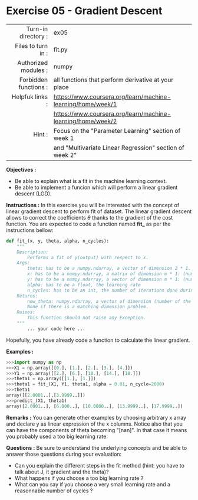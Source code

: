 # Exercise 05 - Gradient Descent

|                         |                     |
| -----------------------:| ------------------  |
|   Turn-in directory :   |  ex05               |
|   Files to turn in :    |  fit.py             |
|   Authorized modules :  |  numpy              |
|   Forbidden functions : |  all functions that perform derivative at your place         |
|   Helpfuk links :       |  https://www.coursera.org/learn/machine-learning/home/week/1 |
|                         | https://www.coursera.org/learn/machine-learning/home/week/2  |
|   Hint :                |  Focus on the "Parameter Learning" section of week 1         |
|                         | and "Multivariate Linear Regression" section of week 2"      |

**Objectives :** 
* Be able to explain what is a fit in the machine learning context.
* Be able to implement a funcion which will perform a linear gradient descent (LGD).


**Instructions :**
In this exercise you will be interested with the concept of linear gradient descent to perform fit of dataset. The linear gradient descent allows to correct the coefficients $\theta$ thanks to the gradient of the cost function.
You are expected to code a function named __fit\___ as per the instructions bellow:
``` python
def fit_(x, y, theta, alpha, n_cycles):
	"""
	Description:
		Performs a fit of y(output) with respect to x.
	Args:
		theta: has to be a numpy.ndarray, a vector of dimension 2 * 1.
		x: has to be a numpy.ndarray, a matrix of dimension m * 1: (number of training examples, 1).
		y: has to be a numpy.ndarray, a vector of dimension m * 1: (number of training examples, 1).
		alpha: has to be a float, the learning rate
		n_cycles: has to be an int, the number of iterations done during the gradient descent
	Returns:
		new_theta: numpy.ndarray, a vector of dimension (number of the features +1,1).
		None if there is a matching dimension problem.
	Raises:
		This function should not raise any Exception.
	"""
		... your code here ...
```
Hopefully, you have already code a function to calculate the linear gradient.  


**Examples :**
```python
>>>import numpy as np
>>>X1 = np.array([[0.], [1.], [2.], [3.], [4.]])
>>>Y1 = np.array([[2.], [6.], [10.], [14.], [18.]])
>>>theta1 = np.array([[1.], [1.]])
>>>theta1 = fit_(X1, Y1, theta1, alpha = 0.01, n_cycle=2000)
>>>theta1
array([[2.0001..],[3.9999..]])
>>>predict_(X1, theta1)
array([2.0001..], [6.000..], [10.0000..], [13.9999..], [17.9999..])
```


**Remarks :**
You can generate other examples by choosing arbitrary x array and declare y as linear expression of the x columns. Notice also that you can have the components of theta becoming "[nan]". In that case it means you probably used a too big learning rate.


**Questions :**
Be sure to understand the underlying concepts and be able to answer those questions during your evaluation:
* Can you explain the different steps in the fit method (hint: you have to talk about J, it gradient and the theta)?
* What happens if you choose a too big learning rate ?
* What can you say if you choose a very small learning rate and a reasonnable number of cycles ?
